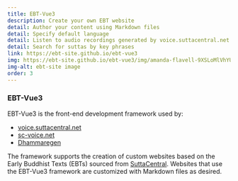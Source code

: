 ```yaml
---
title: EBT-Vue3
description: Create your own EBT website
detail: Author your content using Markdown files
detail: Specify default language
detail: Listen to audio recordings generated by voice.suttacentral.net
detail: Search for suttas by key phrases
link: https://ebt-site.github.io/ebt-vue3
img: https://ebt-site.github.io/ebt-vue3/img/amanda-flavell-9XSLoMlVhYU-unsplash.png
img-alt: ebt-site image
order: 3
---
```


### EBT-Vue3

EBT-Vue3 is the front-end development framework used by:

* [voice.suttacentral.net](https://voice.suttacentral.net)
* [sc-voice.net](https://sc-voice.net)
* [Dhammaregen](https://dhammaregen.net)

The framework supports the creation of custom websites
based on the Early Buddhist Texts (EBTs) sourced
from [SuttaCentral](https://suttacentral.net).
Websites that use the EBT-Vue3 framework 
are customized with Markdown files as desired.

